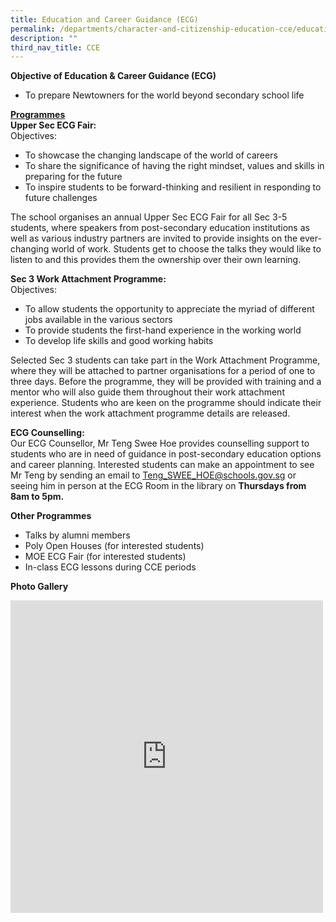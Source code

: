 ```yaml
---
title: Education and Career Guidance (ECG)
permalink: /departments/character-and-citizenship-education-cce/education-and-career-guidance-ecg
description: ""
third_nav_title: CCE
---
```

**Objective of Education &amp; Career Guidance (ECG)**
* To prepare Newtowners for the world beyond secondary school life

<u>**Programmes**</u><br>
**Upper Sec ECG Fair:**<br>
Objectives:
* To showcase the changing landscape of the world of careers
* To share the significance of having the right mindset, values and skills in preparing for the future
* To inspire students to be forward-thinking and resilient in responding to future challenges

The school organises an annual Upper Sec ECG Fair for all Sec 3-5 students, where speakers from post-secondary education institutions as well as various industry partners are invited to provide insights on the ever-changing world of work. Students get to choose the talks they would like to listen to and this provides them the ownership over their own learning.

**Sec 3 Work Attachment Programme:**<br>
Objectives:
* To allow students the opportunity to appreciate the myriad of different jobs available in the various sectors
* To provide students the first-hand experience in the working world
* To develop life skills and good working habits

Selected Sec 3 students can take part in the Work Attachment Programme, where they will be attached to partner organisations for a period of one to three days. Before the programme, they will be provided with training and a mentor who will also guide them throughout their work attachment experience. Students who are keen on the programme should indicate their interest when the work attachment programme details are released.

**ECG Counselling:**<br>
Our ECG Counsellor, Mr Teng Swee Hoe provides counselling support to students who are in need of guidance in post-secondary education options and career planning. Interested students can make an appointment to see Mr Teng by sending an email to Teng_SWEE_HOE@schools.gov.sg or seeing him in person at the ECG Room in the library on **Thursdays from 8am to 5pm.**

**Other Programmes**
* Talks by alumni members
* Poly Open Houses (for interested students)
* MOE ECG Fair (for interested students)
* In-class ECG lessons during CCE periods

**Photo Gallery**
<iframe allowfullscreen="true" height="500" width="500" frameborder="0" src="https://docs.google.com/presentation/d/e/2PACX-1vR8JMxajb3mJvOcCLtRi94kBG3EYym1-2iIE3bKC1xEf3xQMZtXfJH-wYX0Hv_Z3PDcaUAJVxtkkxsN/embed?start=true&amp;loop=true&amp;delayms=3000"></iframe>